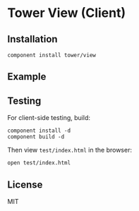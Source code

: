 # Tower View (Client)

## Installation

```
component install tower/view
```

## Example

## Testing

For client-side testing, build:

```
component install -d
component build -d
```

Then view `test/index.html` in the browser:

```
open test/index.html
```

## License

MIT